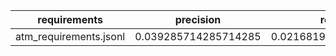 | requirements | precision | recall | f1 | initial_violations | final_violations | iterations | iter_1 | iter_2 | iter_3 | iter_gt3 | prompts_per_iteration | prompt_success_rate | shacl_conforms_rate | runs | cq_pass_rate |
|---|---|---|---|---|---|---|---|---|---|---|---|---|---|---|---|
| atm_requirements.jsonl | 0.039285714285714285 | 0.021681997371879105 | 0.0279424216765453 | 0 | 0 | 0 | 1 | 0 | 0 | 0 | 0.0 | 0.0 | 1.0 | 1 | 0.0 |
